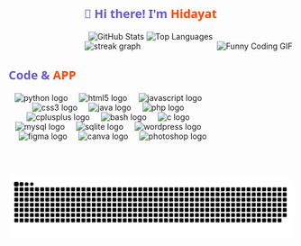 <h2 align="center" style="color: #6a5acd; font-family: 'Segoe UI', Tahoma, Geneva, Verdana, sans-serif;">👋 Hi there! I'm <span style="color: #ff4500;">Hidayat</span></h2>

<div align="center">
  <img src="https://github-readme-stats.vercel.app/api?username=hidayathero&layout=compact&card_width=320&langs_count=5&theme=radical&hide_border=false" height="180" alt="GitHub Stats" />
  <img src="https://github-readme-stats.vercel.app/api/top-langs?username=hidayathero&layout=compact&card_width=320&langs_count=5&theme=radical&hide_border=false" height="180" alt="Top Languages" />
</div>

<div align="center">
  <img src="https://streak-stats.demolab.com?user=hidayathero&locale=en&mode=daily&theme=dark&hide_border=false&border_radius=5&order=3" height="220" alt="streak graph"  />
  <img align="right" height="220" src="https://i.pinimg.com/originals/09/08/da/0908da16c8c1a95c0788c255f1718826.jpg" alt="Funny Coding GIF" />
</div>

###

<h2 align="left" style="color: #6a5acd; font-family: 'Segoe UI', Tahoma, Geneva, Verdana, sans-serif;"> Code & <span style="color: #ff4500;">APP</span></h2>
<div align="center">
  <img src="https://skillicons.dev/icons?i=py" height="40" alt="python logo"  />
  <img width="12" />
  <img src="https://skillicons.dev/icons?i=html" height="40" alt="html5 logo"  />
  <img width="12" />
  <img src="https://cdn.jsdelivr.net/gh/devicons/devicon/icons/javascript/javascript-original.svg" height="40" alt="javascript logo"  />
  <img width="12" />
  <img src="https://cdn.jsdelivr.net/gh/devicons/devicon/icons/css3/css3-original.svg" height="40" alt="css3 logo"  />
  <img width="12" />
  <img src="https://cdn.jsdelivr.net/gh/devicons/devicon/icons/java/java-original.svg" height="40" alt="java logo"  />
  <img width="12" />
  <img src="https://cdn.jsdelivr.net/gh/devicons/devicon/icons/php/php-original.svg" height="40" alt="php logo"  />
  <img width="12" />
  <img src="https://cdn.simpleicons.org/c++/00599C" height="40" alt="cplusplus logo"  />
  <img width="12" />
  <img src="https://skillicons.dev/icons?i=bash" height="40" alt="bash logo"  />
  <img width="12" />
  <img src="https://cdn.jsdelivr.net/gh/devicons/devicon/icons/c/c-original.svg" height="40" alt="c logo"  />
  <img width="12" />
  <img src="https://cdn.jsdelivr.net/gh/devicons/devicon/icons/mysql/mysql-original.svg" height="40" alt="mysql logo"  />
  <img width="12" />
  <img src="https://cdn.jsdelivr.net/gh/devicons/devicon/icons/sqlite/sqlite-original.svg" height="40" alt="sqlite logo"  />
  <img width="12" />
  <img src="https://cdn.jsdelivr.net/gh/devicons/devicon/icons/wordpress/wordpress-original.svg" height="40" alt="wordpress logo"  />
  <img width="12" />
  <img src="https://cdn.jsdelivr.net/gh/devicons/devicon/icons/figma/figma-original.svg" height="40" alt="figma logo"  />
  <img width="12" />
  <img src="https://cdn.jsdelivr.net/gh/devicons/devicon/icons/canva/canva-original.svg" height="40" alt="canva logo"  />
  <img width="12" />
  <img src="https://cdn.jsdelivr.net/gh/devicons/devicon/icons/photoshop/photoshop-plain.svg" height="40" alt="photoshop logo"  />
</div>
</div></div>

###


<div align="center">
  <img src="https://raw.githubusercontent.com/platane/snk/output/github-contribution-grid-snake.svg" alt="GitHub Contribution Snake Animation" style="margin-top: 20px;" />
</div>

